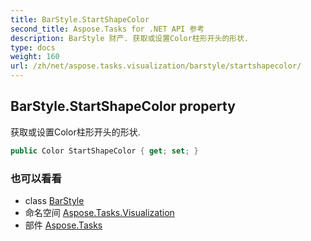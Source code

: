 ```yaml
---
title: BarStyle.StartShapeColor
second_title: Aspose.Tasks for .NET API 参考
description: BarStyle 财产. 获取或设置Color柱形开头的形状.
type: docs
weight: 160
url: /zh/net/aspose.tasks.visualization/barstyle/startshapecolor/
---
```

## BarStyle.StartShapeColor property

获取或设置Color柱形开头的形状.

```csharp
public Color StartShapeColor { get; set; }
```

### 也可以看看

* class [BarStyle](../)
* 命名空间 [Aspose.Tasks.Visualization](../../barstyle/)
* 部件 [Aspose.Tasks](../../../)


